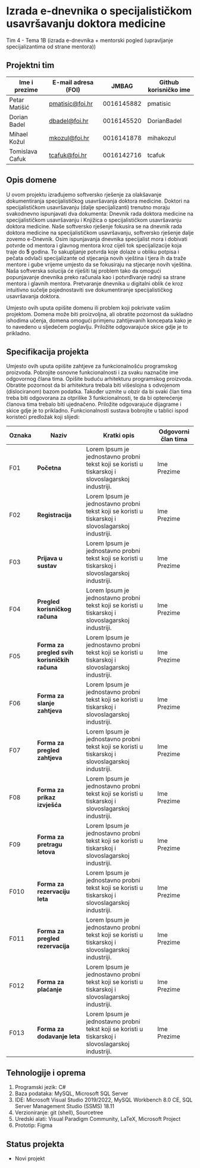 # Izrada e-dnevnika o specijalističkom usavršavanju doktora medicine
Tim 4 - Tema 1B (izrada e-dnevnika + mentorski pogled (upravljanje specijalizantima od strane mentora))

## Projektni tim
Ime i prezime | E-mail adresa (FOI) | JMBAG | Github korisničko ime
------------  | ------------------- | ----- | ---------------------
Petar Matišić | pmatisic@foi.hr | 0016145882 | pmatisic
Dorian Badel | dbadel@foi.hr | 0016145520 | DorianBadel
Mihael Kožul | mkozul@foi.hr | 0016141878 | mihakozul
Tomislava Cafuk | tcafuk@foi.hr | 0016142716 | tcafuk

## Opis domene
U ovom projektu izrađujemo softversko rješenje za olakšavanje dokumentiranja specijalističkog usavršavanja doktora medicine. Doktori na specijalističkom usavršavanju (dalje specijalizanti) trenutno moraju svakodnevno ispunjavati dva dokumenta: Dnevnik rada doktora medicine na specijalističkom usavršavanju i Knjižica o specijalističkom usavršavanju doktora medicine. Naše softversko rješenje fokusira se na dnevnik rada doktora medicine na specijalističkom usavršavanju, softversko rješenje dalje zovemo e-Dnevnik. Osim ispunjavanja dnevnika specijalist mora i dobivati potvrde od mentora i glavnog mentora kroz cijeli tok specijalizacije koja traje do **5** godina. To sakupljanje potvrda koje dolaze u obliku potpisa i pečata odvlači specijalizante od stjecanja novih vještina i tjera ih da traže mentore i gube vrijeme umjesto da se fokusiraju na stjecanje novih vještina. Naša softverska solucija će riješiti taj problem tako da omogući popunjavanje dnevnika preko računala kao i potvrđivanje radnji sa strane mentora i glavnih mentora. Pretvaranje dnevnika u digitalni oblik će kroz intuitivno sučelje pojednostaviti sve dokumentiranje specijalističkog usavršavanja doktora.

Umjesto ovih uputa opišite domenu ili problem koji pokrivate vašim  projektom. Domena može biti proizvoljna, ali obratite pozornost da sukladno ishodima učenja, domena omogući primjenu zahtijevanih koncepata kako je to navedeno u sljedećem poglavlju. Priložite odgovarajuće skice gdje je to prikladno.

## Specifikacija projekta
Umjesto ovih uputa opišite zahtjeve za funkcionalnošću programskog proizvoda. Pobrojite osnovne funkcionalnosti i za svaku naznačite ime odgovornog člana tima. Opišite buduću arhitekturu programskog proizvoda. Obratite pozornost da bi arhitektura trebala biti višeslojna s odvojenom (dislociranom) bazom podatka. Također uzmite u obzir da bi svaki član tima treba biti odgovorana za otprilike 3 funkcionalnosti, te da bi opterećenje članova tima trebalo biti ujednačeno. Priložite odgovarajuće dijagrame i skice gdje je to prikladno. Funkcionalnosti sustava bobrojite u tablici ispod koristeći predložak koji slijedi:

Oznaka | Naziv | Kratki opis | Odgovorni član tima
------ | ----- | ----------- | -------------------
F01 | **Početna** | Lorem Ipsum je jednostavno probni tekst koji se koristi u tiskarskoj i slovoslagarskoj industriji. | Ime Prezime
F02 | **Registracija** | Lorem Ipsum je jednostavno probni tekst koji se koristi u tiskarskoj i slovoslagarskoj industriji. | Ime Prezime
F03 | **Prijava u sustav** | Lorem Ipsum je jednostavno probni tekst koji se koristi u tiskarskoj i slovoslagarskoj industriji. | Ime Prezime
F04 | **Pregled korisničkog računa** | Lorem Ipsum je jednostavno probni tekst koji se koristi u tiskarskoj i slovoslagarskoj industriji. | Ime Prezime
F05 | **Forma za pregled svih korisničkih računa** | Lorem Ipsum je jednostavno probni tekst koji se koristi u tiskarskoj i slovoslagarskoj industriji. | Ime Prezime
F06 | **Forma za slanje zahtjeva** | Lorem Ipsum je jednostavno probni tekst koji se koristi u tiskarskoj i slovoslagarskoj industriji. | Ime Prezime
F07 | **Forma za pregled zahtjeva** | Lorem Ipsum je jednostavno probni tekst koji se koristi u tiskarskoj i slovoslagarskoj industriji. | Ime Prezime
F08 | **Forma za prikaz izvješća** | Lorem Ipsum je jednostavno probni tekst koji se koristi u tiskarskoj i slovoslagarskoj industriji. | Ime Prezime
F09 | **Forma za pretragu letova** | Lorem Ipsum je jednostavno probni tekst koji se koristi u tiskarskoj i slovoslagarskoj industriji. | Ime Prezime
F010 | **Forma za rezervaciju leta** | Lorem Ipsum je jednostavno probni tekst koji se koristi u tiskarskoj i slovoslagarskoj industriji. | Ime Prezime
F011 | **Forma za pregled rezervacija** | Lorem Ipsum je jednostavno probni tekst koji se koristi u tiskarskoj i slovoslagarskoj industriji. | Ime Prezime
F012 | **Forma za plaćanje** | Lorem Ipsum je jednostavno probni tekst koji se koristi u tiskarskoj i slovoslagarskoj industriji. | Ime Prezime
F013 | **Forma za dodavanje leta** | Lorem Ipsum je jednostavno probni tekst koji se koristi u tiskarskoj i slovoslagarskoj industriji. | Ime Prezime

## Tehnologije i oprema
1. Programski jezik: C#
2. Baza podataka: MySQL, Microsoft SQL Server
3. IDE: Microsoft Visual Studio 2019/2022, MySQL Workbench 8.0 CE, SQL Server Management Studio (SSMS) 18.11
4. Verzioniranje: git (shell), Sourcetree
5. Uredski alati: Visual Paradigm Community, LaTeX, Microsoft Project
6. Prototip: Figma

## Status projekta
- Novi projekt
